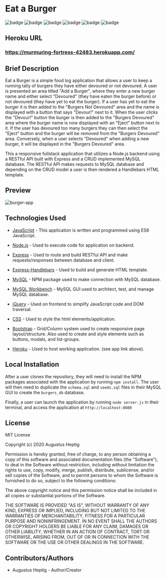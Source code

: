 # Eat a Burger

![badge](https://img.shields.io/badge/license-MIT-blue.svg)  ![badge](https://img.shields.io/badge/JavaScript-52%25-yellow) ![badge](https://img.shields.io/badge/HTML-34%25-red) ![badge](https://img.shields.io/badge/CSS-13%25-9cf) ![badge](https://img.shields.io/badge/TSQL-2%25-lightgrey) ![badge](https://img.shields.io/github/repo-size/gheptig/burger)

## Heroku URL 

### https://murmuring-fortress-42483.herokuapp.com/

## Brief Description

Eat a Burger is a simple food log application that allows a user to keep a running tally of burgers they have either devoured or not devoured.  A user is presented an area titled "Add a Burger", where they enter a new burger name and either select "Devoured" (they have eaten the burger before) or not devoured (they have yet to eat the burger). If a user has yet to eat the burger it is then added to the "Burgers Not Devoured" area and the name is displayed with a button that says "Devour!" next to it.  When the user clicks the "Devour!" button the burger is then added to the "Burgers Devoured" area where the burger name is now displayed with an "Eject" button next to it.  If the user has devoured too many burgers they can then select the "Eject" button and the burger will be removed from the "Burgers Devoured" area.  Conversely, when a user selects "Devoured" when adding a new burger, it will be displayed in the "Burgers Devoured" area.


This a responsive fullstack application that utilizes a Node.js backend using a RESTful API built with Express and a CRUD implemented MySQL database. The RESTful API makes requests to MySQL database and depending on the CRUD model a user is then rendered a Handlebars HTML template.

## Preview 

![burger-app](https://media.giphy.com/media/hWSY6nxTpJU2UJuz2K/giphy.gif)

## Technologies Used

- [JavaScript](https://developer.mozilla.org/en-US/docs/Web/JavaScript) - This application is written and programmed using ES6 JavaScript.

- [Node.js](https://nodejs.org/en/about/) - Used to execute code for application on backend.

- [Express](https://www.npmjs.com/package/express) - Used to route and build RESTful API and make requests/responses between database and client.

- [Express-Handlebars](https://www.npmjs.com/package/express-handlebars) - Used to build and generate HTML template. 

- [MySQL](https://www.npmjs.com/package/MySQL) - NPM package used to make connection with MySQL database.

- [MySQL Workbench](https://www.mysql.com/products/workbench/) - MySQL GUI used to architect, test, and manage MySQL database.

- [jQuery](https://jquery.com/) -  Used on frontend to simplify JavaScript code and DOM traversal.

- [CSS](https://developer.mozilla.org/en-US/docs/Web/CSS) - Used to style the html elements/application.

- [Bootstrap](https://getbootstrap.com/docs/4.4/getting-started/introduction/) - Grid/Column system used to create responsive page layout/structure.  Also used to create and style elements such as buttons, modals, and list-groups.

- [Heroku](https://www.heroku.com/) - Used to host working application. (see app link above).


## Local Installation

 After a user clones the repository, they will need to install the NPM packages associated with the application by running `npm install`. The user will then need to duplicate the `schema.sql` and `seeds.sql` files in their MySQL GUI to create the `burgers_db` database.

Finally, a user can launch the application by running `node server.js` in their terminal, and access the application at ```http://localhost:8080```

## License

MIT License

Copyright (c) 2020 Augustus Heptig

Permission is hereby granted, free of charge, to any person obtaining a copy
of this software and associated documentation files (the "Software"), to deal
in the Software without restriction, including without limitation the rights
to use, copy, modify, merge, publish, distribute, sublicense, and/or sell
copies of the Software, and to permit persons to whom the Software is
furnished to do so, subject to the following conditions:

The above copyright notice and this permission notice shall be included in all
copies or substantial portions of the Software.

THE SOFTWARE IS PROVIDED "AS IS", WITHOUT WARRANTY OF ANY KIND, EXPRESS OR
IMPLIED, INCLUDING BUT NOT LIMITED TO THE WARRANTIES OF MERCHANTABILITY,
FITNESS FOR A PARTICULAR PURPOSE AND NONINFRINGEMENT. IN NO EVENT SHALL THE
AUTHORS OR COPYRIGHT HOLDERS BE LIABLE FOR ANY CLAIM, DAMAGES OR OTHER
LIABILITY, WHETHER IN AN ACTION OF CONTRACT, TORT OR OTHERWISE, ARISING FROM,
OUT OF OR IN CONNECTION WITH THE SOFTWARE OR THE USE OR OTHER DEALINGS IN THE
SOFTWARE.

## Contributors/Authors

- Augustus Heptig - Author/Creator